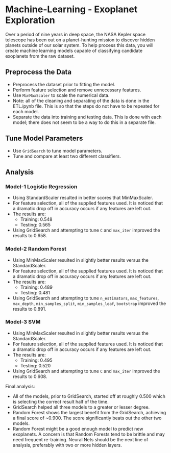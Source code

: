 # Machine-Learning - Exoplanet Exploration

Over a period of nine years in deep space, the NASA Kepler space telescope has been out on a planet-hunting mission to discover hidden planets outside of our solar system.
To help process this data, you will create machine learning models capable of classifying candidate exoplanets from the raw dataset.

## Preprocess the Data

* Preprocess the dataset prior to fitting the model.
* Perform feature selection and remove unnecessary features.
* Use `MinMaxScaler` to scale the numerical data.
* Note: all of the cleaning and separating of the data is done in the ETL.ipynb file. This is so that the steps do not have to be repeated for each model.
* Separate the data into training and testing data. This is done with each model; there does not seem to be a way to do this in a separate file.

## Tune Model Parameters

* Use `GridSearch` to tune model parameters.
* Tune and compare at least two different classifiers.

## Analysis

### Model-1 Logistic Regression

* Using StandardScaler resulted in better scores that MinMaxScaler.
* For feature selection, all of the supplied features used. It is noticed that a dramatic drop off in accuracy occurs if any features are left out.
* The results are:
  * Training: 0.548
  * Testing: 0.565
* Using GridSearch and attempting to tune `C` and `max_iter` improved the results to 0.658.

### Model-2 Random Forest

* Using MinMaxScaler resulted in slightly better results versus the StandardScaler.
* For feature selection, all of the supplied features used. It is noticed that a dramatic drop off in accuracy occurs if any features are left out.
* The results are:
  * Training: 0.489
  * Testing: 0.481
* Using GridSearch and attempting to tune `n_estimators`, `max_features`, `max_depth`, `min_samples_split`, `min_samples_leaf`, `bootstrap` improved the results to 0.891.

### Model-3 SVM

* Using MinMaxScaler resulted in slightly better results versus the StandardScaler.
* For feature selection, all of the supplied features used. It is noticed that a dramatic drop off in accuracy occurs if any features are left out.
* The results are:
  * Training: 0.495
  * Testing: 0.520
* Using GridSearch and attempting to tune `C` and `max_iter` improved the results to 0.608.

Final analysis:

* All of the models, prior to GridSearch, started off at roughly 0.500 which is selecting the correct result half of the time.
* GridSearch helped all three models to a greater or lesser degree.
* Random Forest shows the largest benefit from the GridSearch, achieving a final score of ~0.900. The score significantly beats out the other two models.
* Random Forest might be a good enough model to predict new exoplanets. A concern is that Random Forests tend to be brittle and may need frequent re-training. Neural Nets should be the next line of analysis, preferably with two or more hidden layers.
